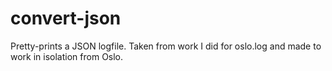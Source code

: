# convert-json

Pretty-prints a JSON logfile. Taken from work I did for oslo.log and made to work in isolation from Oslo.
